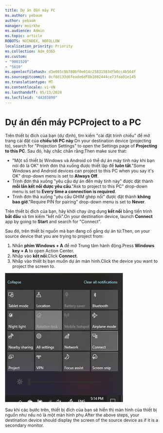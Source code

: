 ```yaml
---
title: Dự án đến máy PC
ms.author: pebaum
author: pebaum
manager: mnirkhe
ms.audience: Admin
ms.topic: article
ROBOTS: NOINDEX, NOFOLLOW
localization_priority: Priority
ms.collection: Adm_O365
ms.custom:
- "9001520"
- "5610"
ms.openlocfilehash: d3e085c9b780bf0e014c25831583dfb0cc4b564f
ms.sourcegitcommit: 0cf8d133d6feade6df8b1082444ce73faa91e145
ms.translationtype: MT
ms.contentlocale: vi-VN
ms.lasthandoff: 05/13/2020
ms.locfileid: "44203890"
---
```

# <a name="project-to-a-pc"></a><span data-ttu-id="df7aa-102">Dự án đến máy PC</span><span class="sxs-lookup"><span data-stu-id="df7aa-102">Project to a PC</span></span>

<span data-ttu-id="df7aa-103">Trên thiết bị đích của bạn (dự định), tìm kiếm "cài đặt trình chiếu" để mở trang cài đặt của **chiếu tới PC này**.</span><span class="sxs-lookup"><span data-stu-id="df7aa-103">On your destination device (projecting to), search for "Projection Settings" to open the Settings page of **Projecting to this PC**.</span></span> <span data-ttu-id="df7aa-104">Sau đó, hãy chắc chắn rằng:</span><span class="sxs-lookup"><span data-stu-id="df7aa-104">Then make sure that:</span></span>
- <span data-ttu-id="df7aa-105">"Một số thiết bị Windows và Android có thể dự án máy tính này khi bạn nói đó là OK" trình đơn thả xuống được thiết lập để **luôn tắt**.</span><span class="sxs-lookup"><span data-stu-id="df7aa-105">"Some Windows and Android devices can project to this PC when you say it's OK" drop-down menu is set to **Always Off**.</span></span>
- <span data-ttu-id="df7aa-106">Trình đơn thả xuống "yêu cầu dự án đến máy tính này" được đặt thành **mỗi lần kết nối được yêu cầu**.</span><span class="sxs-lookup"><span data-stu-id="df7aa-106">"Ask to project to this PC" drop-down menu is set to **Every time a connection is required**.</span></span>
- <span data-ttu-id="df7aa-107">Trình đơn thả xuống "yêu cầu GHIM ghép nối" được đặt thành **không bao giờ**.</span><span class="sxs-lookup"><span data-stu-id="df7aa-107">"Require PIN for pairing" drop-down menu is set to **Never**.</span></span>

<span data-ttu-id="df7aa-108">Trên thiết bị đích của bạn, hãy khởi chạy ứng dụng **kết nối** bằng tiến trình **bắt đầu** và tìm kiếm "kết nối".</span><span class="sxs-lookup"><span data-stu-id="df7aa-108">On your destination device, launch **Connect** app by going to **Start** and search for "Connect".</span></span>

<span data-ttu-id="df7aa-109">Sau đó, trên thiết bị nguồn mà bạn đang cố gắng dự án từ:</span><span class="sxs-lookup"><span data-stu-id="df7aa-109">Then, on your source device that you are trying to project from:</span></span>

1. <span data-ttu-id="df7aa-110">Nhấn **phím Windows + A** để mở Trung tâm hành động.</span><span class="sxs-lookup"><span data-stu-id="df7aa-110">Press **Windows key + A** to open Action Center.</span></span>
2. <span data-ttu-id="df7aa-111">Nhấp vào **kết nối**.</span><span class="sxs-lookup"><span data-stu-id="df7aa-111">Click **Connect**.</span></span>
3. <span data-ttu-id="df7aa-112">Nhấp vào thiết bị bạn muốn dự án màn hình.</span><span class="sxs-lookup"><span data-stu-id="df7aa-112">Click the device you want to project the screen to.</span></span>

![Dự án đến máy PC](media/project-to-a-pc.png)

<span data-ttu-id="df7aa-114">Sau khi các bước trên, thiết bị đích của bạn sẽ hiển thị màn hình của thiết bị nguồn như nếu nó là một màn hình phụ.</span><span class="sxs-lookup"><span data-stu-id="df7aa-114">After the above steps, your destination device should display the screen of the source device as if it is a secondary monitor.</span></span>
